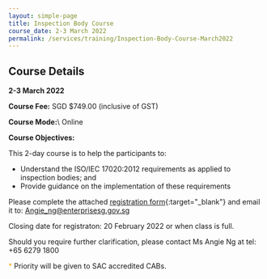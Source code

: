 ```yaml
---
layout: simple-page
title: Inspection Body Course
course_date: 2-3 March 2022
permalink: /services/training/Inspection-Body-Course-March2022
---
```


## Course Details
**2-3 March 2022**

**Course Fee:** SGD $749.00 (inclusive of GST)

**Course Mode:**\\ Online

**Course Objectives:**

This 2-day course is to help the participants to:

* Understand the ISO/IEC 17020:2012 requirements as applied to inspection bodies; and
* Provide guidance on the implementation of these requirements

Please complete the attached [registration form](/files/registration-forms/xx   ){:target="_blank"} and email it to:  Angie_ng@enterprisesg.gov.sg

Closing date for registraton:  20 February 2022 or when class is full.
  
Should you require further clarification, please contact Ms Angie Ng at tel: +65 6279 1800

<span style="color:orange;">*</span> Priority will be given to SAC accredited CABs.  

